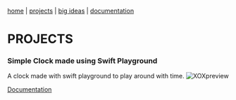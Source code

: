 [home](https://sanduran.github.io) | [projects](https://sanduran.github.io/projects) | [big ideas](https://sanduran.github.io/big_ideas) | [documentation](https://sanduran.github.io/documentation)

# PROJECTS
### Simple Clock made using Swift Playground
A clock made with swift playground to play around with time.
![XOXpreview](https://sanduran.github.io/assets/swiftClock/swiftClockPreview.gif)

[Documentation](https://sanduran.github.io/documentation/swiftClock.md)
